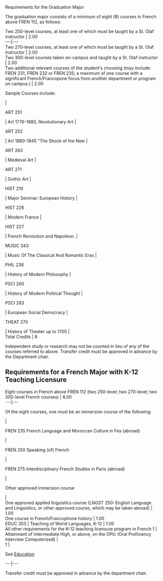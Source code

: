 Requirements for the Graduation Major

The graduation major consists of a minimum of eight (8) courses in French
above FREN 112, as follows:

Two 250-level courses, at least one of which must be taught by a St. Olaf
instructor  |  2.00  
---|---  
Two 270-level courses, at least one of which must be taught by a St. Olaf
instructor  |  2.00  
Two 300-level courses taken on-campus and taught by a St. Olaf instructor  |
2.00  
Two additional relevant courses of the student's choosing (may include: FREN
231; FREN 232 or FREN 235; a maximum of one course with a significant
French/Francopone focus from another department or program on campus.)  |
2.00  
  
Sample Courses include:

|  
  
ART 251

|  Art 1776-1880, Revolutionary Art  |  
  
ART 252

|  Art 1880-1945 "The Shock of the New  |  
  
ART 263

|  Medieval Art  |  
  
ART 271

|  Gothic Art  |  
  
HIST 210

|  Major Seminar: European History  |  
  
HIST 226

|  Modern France  |  
  
HIST 227

|  French Revolution and Napoleon.  |  
  
MUSIC 343

|  Music Of The Classical And Romantic Eras  |  
  
PHIL 236

|  History of Modern Philosophy  |  
  
PSCI 260

|  History of Modern Political Thought  |  
  
PSCI 283

|  European Social Democracy  |  
  
THEAT 270

|  History of Theater up to 1700  |  
Total Credits  |  8  
  
Independent study or research may not be counted in lieu of any of the courses
referred to above. Transfer credit must be approved in advance by the
Department chair.

##  Requirements for a French Major with K-12 Teaching Licensure

Eight courses in French above FREN 112 (two 250-level; two 270-level; two
300-level French courses)  |  8.00  
---|---  
  
Of the eight courses, one must be an immersion course of the following:

|  
  
FREN 235 French Language and Moroccan Culture in Fes (abroad)

|  
  
FREN 250 Speaking (of) French

|  
  
FREN 275 Interdisciplinary French Studies in Paris (abroad)

|  
  
Other approved immersion course

|  
One approved applied linguistics course (LNGST 250: English Language and
Linguistics, or other approved course, which may be taken abroad)  |  1.00  
One course in French/Francophone history  |  1.00  
EDUC 353  |  Teaching of World Languages, K-12  |  1.00  
All other requirements for the K-12 teaching licensure program in French  1  |  
Attainment of Intermediate High, or above, on the OPIc (Oral Proficiency
Interview Computerized)  |  
1  |

See [ Education ](/archive/2016-2017/academic-programs/education/)  
  
---|---  
  
Transfer credit must be approved in advance by the department chair.

